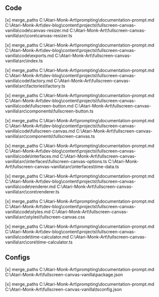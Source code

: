 ## Code

[x]
merge_paths C:\Atari-Monk-Art\prompting\documentation-prompt.md C:\Atari-Monk-Art\dev-blog\content\projects\fullscreen-canvas-vanilla\code\canvas-resizer.md C:\Atari-Monk-Art\fullscreen-canvas-vanilla\src\core\canvas-resizer.ts

[x]
merge_paths C:\Atari-Monk-Art\prompting\documentation-prompt.md C:\Atari-Monk-Art\dev-blog\content\projects\fullscreen-canvas-vanilla\code\exports.md C:\Atari-Monk-Art\fullscreen-canvas-vanilla\src\index.ts

[x]
merge_paths C:\Atari-Monk-Art\prompting\documentation-prompt.md C:\Atari-Monk-Art\dev-blog\content\projects\fullscreen-canvas-vanilla\code\factory.md C:\Atari-Monk-Art\fullscreen-canvas-vanilla\src\factories\factory.ts

[x]
merge_paths C:\Atari-Monk-Art\prompting\documentation-prompt.md C:\Atari-Monk-Art\dev-blog\content\projects\fullscreen-canvas-vanilla\code\fullscreen-button.md C:\Atari-Monk-Art\fullscreen-canvas-vanilla\src\components\fullscreen-button.ts

[x]
merge_paths C:\Atari-Monk-Art\prompting\documentation-prompt.md C:\Atari-Monk-Art\dev-blog\content\projects\fullscreen-canvas-vanilla\code\fullscreen-canvas.md C:\Atari-Monk-Art\fullscreen-canvas-vanilla\src\components\fullscreen-canvas.ts

[x]
merge_paths C:\Atari-Monk-Art\prompting\documentation-prompt.md C:\Atari-Monk-Art\dev-blog\content\projects\fullscreen-canvas-vanilla\code\interfaces.md C:\Atari-Monk-Art\fullscreen-canvas-vanilla\src\interfaces\fullscreen-canvas-options.ts C:\Atari-Monk-Art\fullscreen-canvas-vanilla\src\interfaces\time-data.ts

[x]
merge_paths C:\Atari-Monk-Art\prompting\documentation-prompt.md C:\Atari-Monk-Art\dev-blog\content\projects\fullscreen-canvas-vanilla\code\renderer.md C:\Atari-Monk-Art\fullscreen-canvas-vanilla\src\core\renderer.ts

[x]
merge_paths C:\Atari-Monk-Art\prompting\documentation-prompt.md C:\Atari-Monk-Art\dev-blog\content\projects\fullscreen-canvas-vanilla\code\styles.md C:\Atari-Monk-Art\fullscreen-canvas-vanilla\src\styles\fullscreen-canvas.css

[x]
merge_paths C:\Atari-Monk-Art\prompting\documentation-prompt.md C:\Atari-Monk-Art\dev-blog\content\projects\fullscreen-canvas-vanilla\code\time-calculator.md C:\Atari-Monk-Art\fullscreen-canvas-vanilla\src\core\time-calculator.ts

## Configs

[x]
merge_paths C:\Atari-Monk-Art\prompting\documentation-prompt.md C:\Atari-Monk-Art\fullscreen-canvas-vanilla\package.json

[x]
merge_paths C:\Atari-Monk-Art\prompting\documentation-prompt.md C:\Atari-Monk-Art\fullscreen-canvas-vanilla\tsconfig.json

